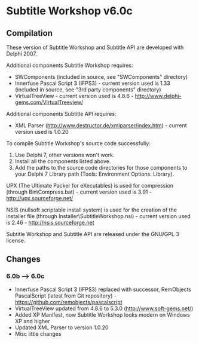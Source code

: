 # Subtitle Workshop v6.0c

## Compilation

These version of Subtitle Workshop and Subtitle API are developed with Delphi 2007.

Additional components Subtitle Workshop requires:
- SWComponents (included in source, see "SWComponents" directory)
- Innerfuse Pascal Script 3 (IFPS3) - current version used is 1.33 (included in source, see "3rd party components" directory)
- VirtualTreeView - current version used is 4.8.6 - http://www.delphi-gems.com/VirtualTreeview/

Additional components Subtitle API requires:
- XML Parser (http://www.destructor.de/xmlparser/index.htm) - current version used is 1.0.20

To compile Subtitle Workshop's source code successfully:

1. Use Delphi 7, other versions won't work.
2. Install all the components listed above.
3. Add the paths to the source code directories for those components to your Delphi 7 Library path (Tools: Environment Options: Library).

UPX (The Ultimate Packer for eXecutables) is used for compression (through Bin\Compress.bat) - current version used is 3.91 - http://upx.sourceforge.net/

NSIS (nullsoft scriptable install system) is used for the creation of the installer file (through Installer\SubtitleWorkshop.nsi) - current version used is 2.46 - http://nsis.sourceforge.net


Subtitle Workshop and Subtitle API are released under the GNU/GPL 3 license.

## Changes

### 6.0b --> 6.0c

* Innerfuse Pascal Script 3 (IFPS3) replaced with successor, RemObjects PascalScript (latest from Git repository) - https://github.com/remobjects/pascalscript
* VirtualTreeView updated from 4.8.6 to 5.3.0 (http://www.soft-gems.net/)
* Added XP Manifest, now Subtitle Workshop looks modern on Windows XP and higher
* Updated XML Parser to version 1.0.20
* Misc little changes

